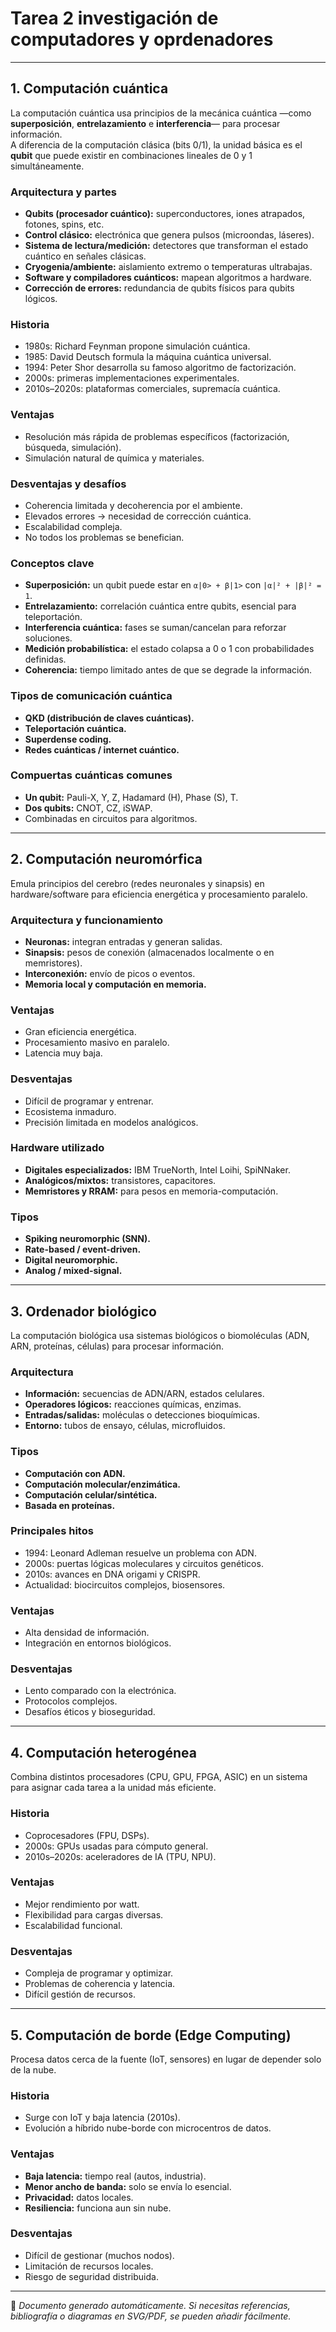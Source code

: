 # Tarea 2 investigación de computadores y oprdenadores
---

## 1. Computación cuántica

La computación cuántica usa principios de la mecánica cuántica —como **superposición**, **entrelazamiento** e **interferencia**— para procesar información.  
A diferencia de la computación clásica (bits 0/1), la unidad básica es el **qubit** que puede existir en combinaciones lineales de 0 y 1 simultáneamente.

### Arquitectura y partes
- **Qubits (procesador cuántico):** superconductores, iones atrapados, fotones, spins, etc.  
- **Control clásico:** electrónica que genera pulsos (microondas, láseres).  
- **Sistema de lectura/medición:** detectores que transforman el estado cuántico en señales clásicas.  
- **Cryogenia/ambiente:** aislamiento extremo o temperaturas ultrabajas.  
- **Software y compiladores cuánticos:** mapean algoritmos a hardware.  
- **Corrección de errores:** redundancia de qubits físicos para qubits lógicos.  

### Historia
- 1980s: Richard Feynman propone simulación cuántica.  
- 1985: David Deutsch formula la máquina cuántica universal.  
- 1994: Peter Shor desarrolla su famoso algoritmo de factorización.  
- 2000s: primeras implementaciones experimentales.  
- 2010s–2020s: plataformas comerciales, supremacía cuántica.  

### Ventajas
- Resolución más rápida de problemas específicos (factorización, búsqueda, simulación).  
- Simulación natural de química y materiales.  

### Desventajas y desafíos
- Coherencia limitada y decoherencia por el ambiente.  
- Elevados errores → necesidad de corrección cuántica.  
- Escalabilidad compleja.  
- No todos los problemas se benefician.  

### Conceptos clave
- **Superposición:** un qubit puede estar en `α|0> + β|1>` con `|α|² + |β|² = 1`.  
- **Entrelazamiento:** correlación cuántica entre qubits, esencial para teleportación.  
- **Interferencia cuántica:** fases se suman/cancelan para reforzar soluciones.  
- **Medición probabilística:** el estado colapsa a 0 o 1 con probabilidades definidas.  
- **Coherencia:** tiempo limitado antes de que se degrade la información.  

### Tipos de comunicación cuántica
- **QKD (distribución de claves cuánticas).**  
- **Teleportación cuántica.**  
- **Superdense coding.**  
- **Redes cuánticas / internet cuántico.**  

### Compuertas cuánticas comunes
- **Un qubit:** Pauli-X, Y, Z, Hadamard (H), Phase (S), T.  
- **Dos qubits:** CNOT, CZ, iSWAP.  
- Combinadas en circuitos para algoritmos.  

---

## 2. Computación neuromórfica

Emula principios del cerebro (redes neuronales y sinapsis) en hardware/software para eficiencia energética y procesamiento paralelo.

### Arquitectura y funcionamiento
- **Neuronas:** integran entradas y generan salidas.  
- **Sinapsis:** pesos de conexión (almacenados localmente o en memristores).  
- **Interconexión:** envío de picos o eventos.  
- **Memoria local y computación en memoria.**  

### Ventajas
- Gran eficiencia energética.  
- Procesamiento masivo en paralelo.  
- Latencia muy baja.  

### Desventajas
- Difícil de programar y entrenar.  
- Ecosistema inmaduro.  
- Precisión limitada en modelos analógicos.  

### Hardware utilizado
- **Digitales especializados:** IBM TrueNorth, Intel Loihi, SpiNNaker.  
- **Analógicos/mixtos:** transistores, capacitores.  
- **Memristores y RRAM:** para pesos en memoria-computación.  

### Tipos
- **Spiking neuromorphic (SNN).**  
- **Rate-based / event-driven.**  
- **Digital neuromorphic.**  
- **Analog / mixed-signal.**  

---

## 3. Ordenador biológico

La computación biológica usa sistemas biológicos o biomoléculas (ADN, ARN, proteínas, células) para procesar información.

### Arquitectura
- **Información:** secuencias de ADN/ARN, estados celulares.  
- **Operadores lógicos:** reacciones químicas, enzimas.  
- **Entradas/salidas:** moléculas o detecciones bioquímicas.  
- **Entorno:** tubos de ensayo, células, microfluidos.  

### Tipos
- **Computación con ADN.**  
- **Computación molecular/enzimática.**  
- **Computación celular/sintética.**  
- **Basada en proteínas.**  

### Principales hitos
- 1994: Leonard Adleman resuelve un problema con ADN.  
- 2000s: puertas lógicas moleculares y circuitos genéticos.  
- 2010s: avances en DNA origami y CRISPR.  
- Actualidad: biocircuitos complejos, biosensores.  

### Ventajas
- Alta densidad de información.  
- Integración en entornos biológicos.  

### Desventajas
- Lento comparado con la electrónica.  
- Protocolos complejos.  
- Desafíos éticos y bioseguridad.  

---

## 4. Computación heterogénea

Combina distintos procesadores (CPU, GPU, FPGA, ASIC) en un sistema para asignar cada tarea a la unidad más eficiente.

### Historia
- Coprocesadores (FPU, DSPs).  
- 2000s: GPUs usadas para cómputo general.  
- 2010s–2020s: aceleradores de IA (TPU, NPU).  

### Ventajas
- Mejor rendimiento por watt.  
- Flexibilidad para cargas diversas.  
- Escalabilidad funcional.  

### Desventajas
- Compleja de programar y optimizar.  
- Problemas de coherencia y latencia.  
- Difícil gestión de recursos.  

---

## 5. Computación de borde (Edge Computing)

Procesa datos cerca de la fuente (IoT, sensores) en lugar de depender solo de la nube.

### Historia
- Surge con IoT y baja latencia (2010s).  
- Evolución a híbrido nube-borde con microcentros de datos.  

### Ventajas
- **Baja latencia:** tiempo real (autos, industria).  
- **Menor ancho de banda:** solo se envía lo esencial.  
- **Privacidad:** datos locales.  
- **Resiliencia:** funciona aun sin nube.  

### Desventajas
- Difícil de gestionar (muchos nodos).  
- Limitación de recursos locales.  
- Riesgo de seguridad distribuida.  

---

📌 _Documento generado automáticamente. Si necesitas referencias, bibliografía o diagramas en SVG/PDF, se pueden añadir fácilmente._

